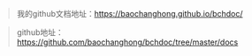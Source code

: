 > 我的github文档地址：https://baochanghong.github.io/bchdoc/

> github地址：https://github.com/baochanghong/bchdoc/tree/master/docs